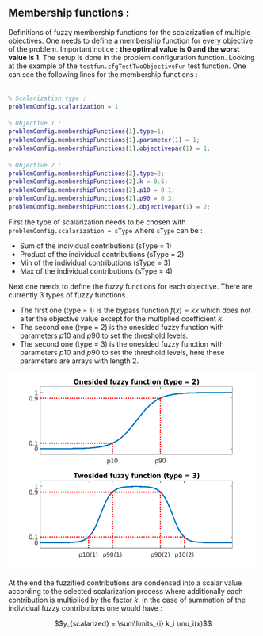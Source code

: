 ## Membership functions : 
Definitions of fuzzy membership functions for the scalarization of multiple objectives. One needs to define a membership function for every objective of the problem. Important notice : **the optimal value is 0 and the worst value is 1**. The setup is done in the problem configuration function. Looking at the example of the `testfun.cfgTestTwoObjectiveFun` test function. One can see the following lines for the membership functions : 

```matlab

% Scalarization type :
problemConfig.scalarization = 1;

% Objective 1 :
problemConfig.membershipFunctions{1}.type=1;
problemConfig.membershipFunctions{1}.parameter(1) = 1;
problemConfig.membershipFunctions{1}.objectivepar(1) = 1;

% Objective 2 : 
problemConfig.membershipFunctions{2}.type=2;
problemConfig.membershipFunctions{2}.k = 0.5;
problemConfig.membershipFunctions{2}.p10 = 0.1;
problemConfig.membershipFunctions{2}.p90 = 0.3;
problemConfig.membershipFunctions{2}.objectivepar(1) = 2;
```

First the type of scalarization needs to be chosen with `problemConfig.scalarization = sType` where `sType` can be :
- Sum of the individual contributions (sType = 1)
- Product of the individual contributions (sType = 2)
- Min of the individual contributions (sType = 3)
- Max of the individual contributions (sType = 4)

Next one needs to define the fuzzy functions for each objective. There are currently 3 types of fuzzy functions. 

- The first one (type = 1) is the bypass function $`f(x) = kx`$ which does not alter the objective value except for the multiplied coefficient $`k`$.
- The second one (type = 2) is the onesided fuzzy function with parameters $`p10`$ and $`p90`$ to set the threshold levels.
- The second one (type = 3) is the onesided fuzzy function with parameters $`p10`$ and $`p90`$ to set the threshold levels, here these parameters are arrays with length 2. 

<img src="doc/imgs/fuzzy_function_types.png" alt="fuzzy_funs" style="height: 400px; width:500px;"/>

At the end the fuzzified contributions are condensed into a scalar value according to the selected scalarization process where additionally each contribution is multiplied by the factor $`k`$. In the case of summation of the individual fuzzy contributions one would have : 

```math
y_{scalarized} = \sum\limits_{i} k_i \mu_i(x)
```